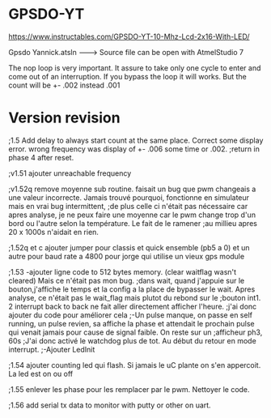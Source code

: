 # GPSDO-YT

https://www.instructables.com/GPSDO-YT-10-Mhz-Lcd-2x16-With-LED/

Gpsdo Yannick.atsln  ---> Source file can be open with AtmelStudio 7

The nop loop is very important. It assure to take only one cycle to enter and come out of an interruption.
If you bypass the loop it will works. But the count will be +- .002 instead .001

# Version revision

;1.5 Add delay to always start count at the same place. Correct some display error. wrong frequency was display of +- .006 some time or .002. 
;return in phase 4 after reset.

;v1.51 ajouter unreachable frequency

;v1.52q remove moyenne sub routine. faisait un bug que pwm changeais a une valeur incorrecte. Jamais trouvé pourquoi, fonctionne en simulateur mais en vrai bug intermittent,
;de plus celle ci n'était pas nécessaire car apres analyse, je ne peux faire une moyenne car le pwm change trop d'un bord ou l'autre selon la température. Le fait de le ramener
;au millieu apres 20 x 1000s n'aidait en rien.

;1.52q et c ajouter jumper pour classis et quick ensemble (pb5 a 0) et un autre pour baud rate a 4800 pour jorge qui utilise un vieux gps module

;1.53 -ajouter ligne code to 512 bytes memory. (clear waitflag wasn't cleared) Mais ce n'était pas mon bug.
;dans wait, quand j'appuie sur le bouton,j'affiche le temps et la config a la place de bypasser le wait. Apres analyse, ce n'était pas le wait_flag mais plutot du rebond sur le ;bouton int1. 2 interrupt back to back ne fait aller directement afficher l'heure.
;j'ai donc ajouter du code pour améliorer cela
;-Un pulse manque, on passe en self running, un pulse revien, sa affiche la phase et attendait le prochain pulse qui venait jamais pour cause de signal faible. On reste sur un ;afficheur ph3, 60s
;J'ai donc activé le watchdog plus de tot. Au début du retour en mode interrupt.
;-Ajouter LedInit

;1.54  ajouter counting led qui flash. Si jamais le uC plante on s'en appercoit. La led est on ou off

;1.55 enlever les phase pour les remplacer par le pwm. Nettoyer le code.

;1.56 add serial tx data to monitor with putty or other on uart.
